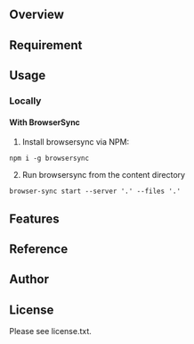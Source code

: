 ## Overview


## Requirement


## Usage

### Locally

#### With BrowserSync

1. Install browsersync via NPM:
```shell
npm i -g browsersync
```

2. Run browsersync from the content directory 
```
browser-sync start --server '.' --files '.'
```

## Features


## Reference


## Author


## License

Please see license.txt.
